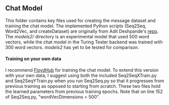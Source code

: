## Chat Model

This folder contains key files used for creating the message dataset and training the chat model. The implemented Python scripts (Seq2Seq, Word2Vec, and createDataset) are originally from Adit Deshpande's [repo](https://github.com/adeshpande3/Facebook-Messenger-Bot). 
The _models2/_ directory is an experimental model that used 500 word vectors, while the chat model in the Turing Tester backend was trained with 300 word vectors. _models2_ has yet to be tested for comparison. 
#### Training on your own data
I recommend [FloydHub](https://www.floydhub.com/) for training the chat model. To extend this version with your own data, I suggest using both the included Seq2SeqXTrain.py and Seq2SeqYTrain.py when you run Seq2Seq.py so that it progresses from previous training as opposed to starting from scratch. These two files hold the learned parameters from previous training epochs. Note that on line 152 of Seq2Seq.py, "wordVecDimensions = 500".
